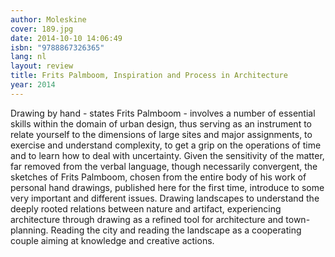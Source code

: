 ```yaml
---
author: Moleskine
cover: 189.jpg
date: 2014-10-10 14:06:49
isbn: "9788867326365"
lang: nl
layout: review
title: Frits Palmboom, Inspiration and Process in Architecture
year: 2014
---
```


Drawing by hand - states Frits Palmboom - involves a number of essential skills within the domain of urban design, thus serving as an instrument to relate yourself to the dimensions of large sites and major assignments, to exercise and understand complexity, to get a grip on the operations of time and to learn how to deal with uncertainty. Given the sensitivity of the matter, far removed from the verbal language, though necessarily convergent, the sketches of Frits Palmboom, chosen from the entire body of his work of personal hand drawings, published here for the first time, introduce to some very important and different issues. Drawing landscapes to understand the deeply rooted relations between nature and artifact, experiencing architecture through drawing as a refined tool for architecture and town-planning. Reading the city and reading the landscape as a cooperating couple aiming at knowledge and creative actions.
